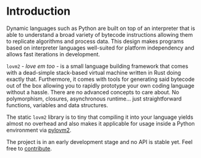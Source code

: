 # Introduction

Dynamic languages such as Python are built on top of an interpreter that is able to understand a broad variety of bytecode instructions allowing them to replicate algorithms and process data. This design makes programs based on interpreter languages well-suited for platform independency and allows fast iterations in development.

`lovm2` - *love em too* - is a small language building framework that comes with a dead-simple stack-based virtual machine written in Rust doing exactly that. Furthermore, it comes with tools for generating said bytecode out of the box allowing you to rapidly prototype your own coding language without a hassle. There are no advanced concepts to care about. No polymorphism, closures, asynchronous runtime... just straightforward functions, variables and data structures.

The static `lovm2` library is to tiny that compiling it into your language yields almost no overhead and also makes it applicable for usage inside a Python environment via [pylovm2](https://github.com/lausek/lovm2/tree/master/pylovm2).

The project is in an early development stage and no API is stable yet. Feel free to [contribute](https://github.com/lausek/lovm2/issues).
